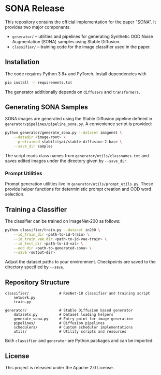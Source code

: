 # SONA Release

This repository contains the official implementation for the paper ["SONA"](https://arxiv.org/pdf/2408.14841).
It provides two major components:

- `generator/` – utilities and pipelines for generating Synthetic OOD Noise Augmentation (SONA) samples using Stable Diffusion.
- `classifier/` – training code for the image classifier used in the paper.

## Installation

The code requires Python 3.8+ and PyTorch.  Install dependencies with

```bash
pip install -r requirements.txt
```

The generator additionally depends on `diffusers` and `transformers`.

## Generating SONA Samples

SONA images are generated using the Stable Diffusion pipeline defined in
`generator/pipelines/pipeline_sona.py`.  A convenience script is provided:

```bash
python generator/generate_sona.py --dataset imagenet \
    --datadir <image-root> \
    --pretrained stabilityai/stable-diffusion-2-base \
    --save_dir samples
```

The script reads class names from `generator/utils/classnames.txt` and saves
edited images under the directory given by `--save_dir`.

### Prompt Utilities

Prompt generation utilities live in `generator/utils/prompt_utils.py`.  These
provide helper functions for deterministic prompt creation and OOD word
selection.

## Training a Classifier

The classifier can be trained on ImageNet‑200 as follows:

```bash
python classifier/train.py --dataset in200 \
    --id_train_dir <path-to-id-train> \
    --id_train_vae_dir <path-to-id-vae-train> \
    --id_test_dir <path-to-id-val> \
    --ood_dir <path-to-generated-sona> \
    --save <output-dir>
```

Adjust the dataset paths to your environment.  Checkpoints are saved to the directory specified by `--save`.

## Repository Structure

```
classifier/              # ResNet‑18 classifier and training script
    network.py
    train.py

generator/               # Stable Diffusion based generator
    datasets.py          # Dataset loading helpers
    generate_sona.py     # Entry point for image generation
    pipelines/           # Diffusion pipelines
    schedulers/          # Custom scheduler implementations
    utils/               # Utility scripts and resources
```

Both `classifier` and `generator` are Python packages and can be imported.

## License

This project is released under the Apache 2.0 License.

